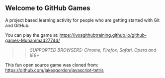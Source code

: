 ## Welcome to GitHub Games

A project based learning activity for people who are getting started with Git and GitHub.

You can play the game at: https://jyosgithubtraining.github.io/github-games-Muhammad27744/

>> _*SUPPORTED BROWSERS*: Chrome, Firefox, Safari, Opera and IE9+_

This fun open source game was cloned from: https://github.com/jakesgordon/javascript-tetris
